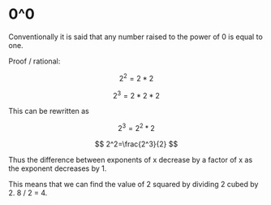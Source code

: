 # 0^0

Conventionally it is said that any number raised to the power of 0 is equal to one.&#x20;

Proof / rational:

$$
2^2=2*2
$$

$$
2^3=2*2*2
$$

This can be rewritten as

$$
2^3=2^2*2
$$

$$
2^2=\frac{2^3}{2}
$$

Thus the difference between exponents of x decrease by a factor of x as the exponent decreases by 1.

This means that we can find the value of 2 squared by dividing 2 cubed by 2. 8 / 2 = 4.&#x20;
